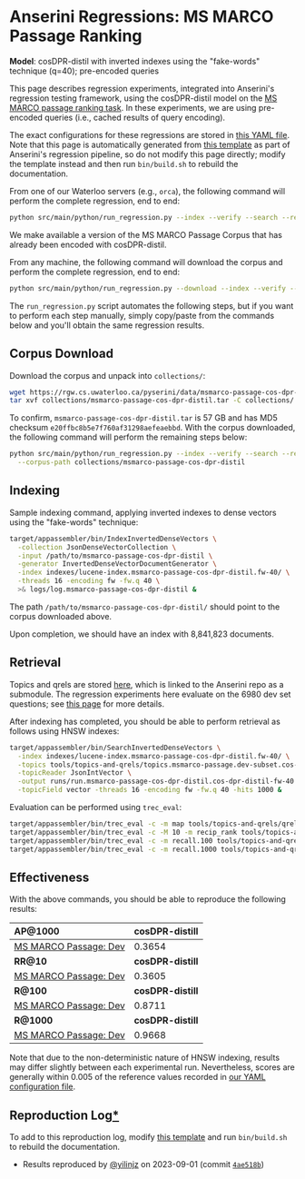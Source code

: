 # Anserini Regressions: MS MARCO Passage Ranking

**Model**: cosDPR-distil with inverted indexes using the "fake-words" technique (q=40); pre-encoded queries

This page describes regression experiments, integrated into Anserini's regression testing framework, using the cosDPR-distil model on the [MS MARCO passage ranking task](https://github.com/microsoft/MSMARCO-Passage-Ranking).
In these experiments, we are using pre-encoded queries (i.e., cached results of query encoding).

The exact configurations for these regressions are stored in [this YAML file](../../src/main/resources/regression/msmarco-passage-cos-dpr-distil-fw.yaml).
Note that this page is automatically generated from [this template](../../src/main/resources/docgen/templates/msmarco-passage-cos-dpr-distil-fw.template) as part of Anserini's regression pipeline, so do not modify this page directly; modify the template instead and then run `bin/build.sh` to rebuild the documentation.

From one of our Waterloo servers (e.g., `orca`), the following command will perform the complete regression, end to end:

```bash
python src/main/python/run_regression.py --index --verify --search --regression msmarco-passage-cos-dpr-distil-fw
```

We make available a version of the MS MARCO Passage Corpus that has already been encoded with cosDPR-distil.

From any machine, the following command will download the corpus and perform the complete regression, end to end:

```bash
python src/main/python/run_regression.py --download --index --verify --search --regression msmarco-passage-cos-dpr-distil-fw
```

The `run_regression.py` script automates the following steps, but if you want to perform each step manually, simply copy/paste from the commands below and you'll obtain the same regression results.

## Corpus Download

Download the corpus and unpack into `collections/`:

```bash
wget https://rgw.cs.uwaterloo.ca/pyserini/data/msmarco-passage-cos-dpr-distil.tar -P collections/
tar xvf collections/msmarco-passage-cos-dpr-distil.tar -C collections/
```

To confirm, `msmarco-passage-cos-dpr-distil.tar` is 57 GB and has MD5 checksum `e20ffbc8b5e7f760af31298aefeaebbd`.
With the corpus downloaded, the following command will perform the remaining steps below:

```bash
python src/main/python/run_regression.py --index --verify --search --regression msmarco-passage-cos-dpr-distil-fw \
  --corpus-path collections/msmarco-passage-cos-dpr-distil
```

## Indexing

Sample indexing command, applying inverted indexes to dense vectors using the "fake-words" technique:

```bash
target/appassembler/bin/IndexInvertedDenseVectors \
  -collection JsonDenseVectorCollection \
  -input /path/to/msmarco-passage-cos-dpr-distil \
  -generator InvertedDenseVectorDocumentGenerator \
  -index indexes/lucene-index.msmarco-passage-cos-dpr-distil.fw-40/ \
  -threads 16 -encoding fw -fw.q 40 \
  >& logs/log.msmarco-passage-cos-dpr-distil &
```

The path `/path/to/msmarco-passage-cos-dpr-distil/` should point to the corpus downloaded above.

Upon completion, we should have an index with 8,841,823 documents.

## Retrieval

Topics and qrels are stored [here](https://github.com/castorini/anserini-tools/tree/master/topics-and-qrels), which is linked to the Anserini repo as a submodule.
The regression experiments here evaluate on the 6980 dev set questions; see [this page](../../docs/experiments-msmarco-passage.md) for more details.

After indexing has completed, you should be able to perform retrieval as follows using HNSW indexes:

```bash
target/appassembler/bin/SearchInvertedDenseVectors \
  -index indexes/lucene-index.msmarco-passage-cos-dpr-distil.fw-40/ \
  -topics tools/topics-and-qrels/topics.msmarco-passage.dev-subset.cos-dpr-distil.jsonl.gz \
  -topicReader JsonIntVector \
  -output runs/run.msmarco-passage-cos-dpr-distil.cos-dpr-distil-fw-40.topics.msmarco-passage.dev-subset.cos-dpr-distil.jsonl.txt \
  -topicField vector -threads 16 -encoding fw -fw.q 40 -hits 1000 &
```

Evaluation can be performed using `trec_eval`:

```bash
target/appassembler/bin/trec_eval -c -m map tools/topics-and-qrels/qrels.msmarco-passage.dev-subset.txt runs/run.msmarco-passage-cos-dpr-distil.cos-dpr-distil-fw-40.topics.msmarco-passage.dev-subset.cos-dpr-distil.jsonl.txt
target/appassembler/bin/trec_eval -c -M 10 -m recip_rank tools/topics-and-qrels/qrels.msmarco-passage.dev-subset.txt runs/run.msmarco-passage-cos-dpr-distil.cos-dpr-distil-fw-40.topics.msmarco-passage.dev-subset.cos-dpr-distil.jsonl.txt
target/appassembler/bin/trec_eval -c -m recall.100 tools/topics-and-qrels/qrels.msmarco-passage.dev-subset.txt runs/run.msmarco-passage-cos-dpr-distil.cos-dpr-distil-fw-40.topics.msmarco-passage.dev-subset.cos-dpr-distil.jsonl.txt
target/appassembler/bin/trec_eval -c -m recall.1000 tools/topics-and-qrels/qrels.msmarco-passage.dev-subset.txt runs/run.msmarco-passage-cos-dpr-distil.cos-dpr-distil-fw-40.topics.msmarco-passage.dev-subset.cos-dpr-distil.jsonl.txt
```

## Effectiveness

With the above commands, you should be able to reproduce the following results:

| **AP@1000**                                                                                                  | **cosDPR-distill**|
|:-------------------------------------------------------------------------------------------------------------|-----------|
| [MS MARCO Passage: Dev](https://github.com/microsoft/MSMARCO-Passage-Ranking)                                | 0.3654    |
| **RR@10**                                                                                                    | **cosDPR-distill**|
| [MS MARCO Passage: Dev](https://github.com/microsoft/MSMARCO-Passage-Ranking)                                | 0.3605    |
| **R@100**                                                                                                    | **cosDPR-distill**|
| [MS MARCO Passage: Dev](https://github.com/microsoft/MSMARCO-Passage-Ranking)                                | 0.8711    |
| **R@1000**                                                                                                   | **cosDPR-distill**|
| [MS MARCO Passage: Dev](https://github.com/microsoft/MSMARCO-Passage-Ranking)                                | 0.9668    |

Note that due to the non-deterministic nature of HNSW indexing, results may differ slightly between each experimental run.
Nevertheless, scores are generally within 0.005 of the reference values recorded in [our YAML configuration file](../../src/main/resources/regression/msmarco-passage-cos-dpr-distil-fw.yaml).

## Reproduction Log[*](../../docs/reproducibility.md)

To add to this reproduction log, modify [this template](../../src/main/resources/docgen/templates/msmarco-passage-cos-dpr-distil-fw.template) and run `bin/build.sh` to rebuild the documentation.

+ Results reproduced by [@yilinjz](https://github.com/yilinjz) on 2023-09-01 (commit [`4ae518b`](https://github.com/castorini/anserini/commit/4ae518bb284ebcba0b273a473bc8774735cb7d19))